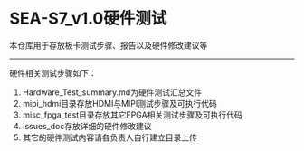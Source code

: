 # SEA-S7_v1.0硬件测试
本仓库用于存放板卡测试步骤、报告以及硬件修改建议等

------

硬件相关测试步骤如下：
1. Hardware_Test_summary.md为硬件测试汇总文件
2. mipi_hdmi目录存放HDMI与MIPI测试步骤及可执行代码
3. misc_fpga_test目录存放其它FPGA相关测试步骤及可执行代码
4. issues_doc存放详细的硬件修改建议
5. 其它的硬件测试内容请各负责人自行建立目录上传